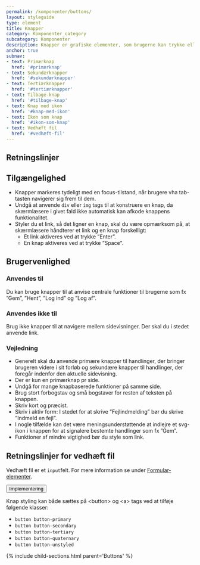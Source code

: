 ```yaml
---
permalink: /komponenter/buttons/
layout: styleguide
type: element
title: Knapper
category: Komponenter_category
subcategory: Komponenter
description: Knapper er grafiske elementer, som brugerne kan trykke eller klikke på og dermed udløse en funktion eller handling. De kommer i flere grafiske former og er inddelt i et hierarki med primære, sekundære og tertiære knapper.
anchor: true
subnav:
- text: Primærknap
  href: '#primærknap'
- text: Sekundærknapper
  href: '#sekundærknapper'
- text: Tertiærknapper
  href: '#tertiærknapper'
- text: Tilbage-knap
  href: '#tilbage-knap'
- text: Knap med ikon
  href: '#knap-med-ikon'
- text: Ikon som knap
  href: '#ikon-som-knap'
- text: Vedhæft fil
  href: '#vedhæft-fil'
---
```


<h2 class="h3">Retningslinjer</h2>
<section>
  <h2 class="h4">Tilgængelighed</h2>
  <ul>
      <li>Knapper markeres tydeligt med en focus-tilstand, når brugere vha tab-tasten navigerer sig frem til dem.</li>
      <li>Undgå at anvende <code>div</code> eller <code>img</code> tags til at konstruere en knap, da skærmlæsere i givet fald ikke automatisk kan afkode knappens funktionalitet.</li>
      <li>Styler du et link, så det ligner en knap, skal du være opmærksom på, at skærmlæsere håndterer et link og en knap forskelligt:
      <ul>
          <li>Et link aktiveres ved at trykke ”Enter”.</li>
          <li>En knap aktiveres ved at trykke ”Space”.</li>
      </ul>
      </li>
  </ul>
</section>
<section>
  <h2 class="h4">Brugervenlighed</h2>
  <h3 class="h5">Anvendes til</h3>
  <p>Du kan bruge knapper til at anvise centrale funktioner til brugerne som fx ”Gem”, ”Hent”, ”Log ind” og ”Log af”.</p>
  <h3 class="h5">Anvendes ikke til</h3>
  <p>Brug ikke knapper til at navigere mellem sidevisninger. Der skal du i stedet anvende link.</p>
  <h3 class="h5">Vejledning</h3>
  <ul>
      <li>Generelt skal du anvende primære knapper til handlinger, der bringer brugeren videre i sit forløb og sekundære knapper til handlinger, der foregår indenfor den aktuelle sidevisning.</li>
      <li>Der er kun en primærknap pr side.</li>
      <li>Undgå for mange knapbaserede funktioner på samme side.</li>
      <li>Brug stort forbogstav og små bogstaver for resten af teksten på knappen.</li>
      <li>Skriv kort og præcist.</li>
      <li>Skriv i aktiv form: I stedet for at skrive ”Fejlindmelding” bør du skrive ”Indmeld en fejl”.</li>
      <li>I nogle tilfælde kan det være meningsunderstøttende at indlejre et svg-ikon i knappen for at signalere bestemte handlinger som fx ”Gem”.</li>
      <li>Funktioner af mindre vigtighed bør du style som link.</li>
  </ul>
</section>
<section>
  <h2 class="h4">Retningslinjer for vedhæft fil</h2>
  <p>Vedhæft fil er et <code>input</code>felt. For mere information se under <a href="/komponenter/form-controls/#vedhæft-fil">Formular-elementer</a>.</p>
</section>

<div class="accordion accordion-bordered mt-7">
  <button class="button-unstyled accordion-button" aria-expanded="false" aria-controls="buttons-docs">
    Implementering
  </button>
  <div id="buttons-docs" aria-hidden="true" class="accordion-content">
    <section>
      <p>Knap styling kan både sættes på &lt;button&gt; og &lt;a&gt; tags ved at tilføje følgende klasser:</p>
      <ul>
        <li><code>button button-primary</code></li>
        <li><code>button button-secondary</code></li>
        <li><code>button button-tertiary</code></li>
        <li><code>button button-quaternary</code></li>
        <li><code>button button-unstyled</code></li>
      </ul>
    </section>
  </div>
</div>

{% include child-sections.html parent='Buttons' %}
